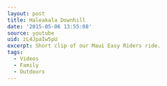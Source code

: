```yaml
---
layout: post
title: Haleakala Downhill
date: '2015-05-06 13:55:08'
source: youtube
uid: zL4JpaIw5pU
excerpt: Short clip of our Maui Easy Riders ride.
tags:
  - Videos
  - Family
  - Outdoors
---
```

